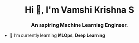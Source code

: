 <h1 align="center">Hi 👋, I'm Vamshi Krishna S</h1>
<h3 align="center">An aspiring Machine Learning Engineer.</h3>

- 🌱 I’m currently learning **MLOps**, **Deep Learning**

